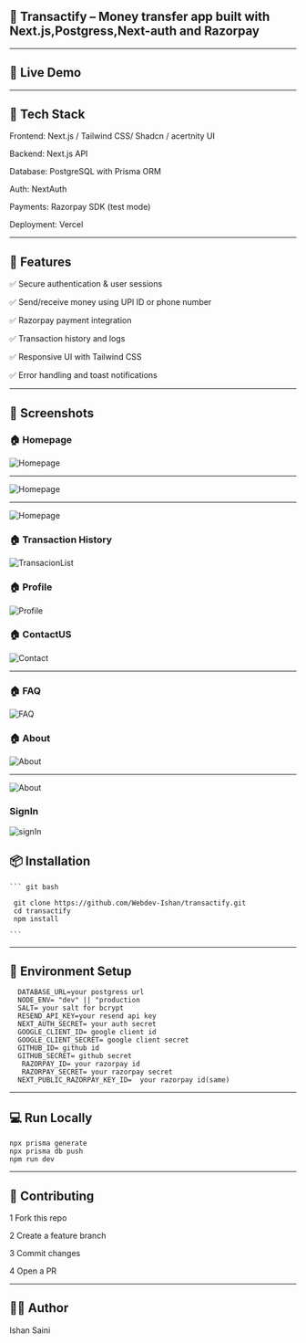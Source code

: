 ## 📱 Transactify – Money transfer app built with Next.js,Postgress,Next-auth and Razorpay

---

## 🚀 Live Demo

---

## 🧰 Tech Stack

Frontend: Next.js / Tailwind CSS/ Shadcn / acertnity UI

Backend: Next.js API

Database: PostgreSQL with Prisma ORM

Auth: NextAuth

Payments: Razorpay SDK (test mode)

Deployment: Vercel

---

## 🔑 Features

✅ Secure authentication & user sessions

✅ Send/receive money using UPI ID or phone number

✅ Razorpay payment integration

✅ Transaction history and logs

✅ Responsive UI with Tailwind CSS

✅ Error handling and toast notifications

---

## 📸 Screenshots

### 🏠 Homepage

![Homepage](./screenshots/home1.png)

---

![Homepage](./screenshots/home2.png)

---

![Homepage](./screenshots/home3.png)

### 🏠 Transaction History

![TransacionList](./screenshots/transactionList.png)

### 🏠 Profile

![Profile](./screenshots/profile.png)

### 🏠 ContactUS

![Contact](./screenshots/contactForm.png)

---

### 🏠 FAQ

![FAQ](./screenshots/FAQ.png)

### 🏠 About

![About](./screenshots/About1.png)

---

![About](./screenshots/About2.png)

### SignIn

![signIn](./screenshots/signIn.png)

## 📦 Installation

    ``` git bash

     git clone https://github.com/Webdev-Ishan/transactify.git
     cd transactify
     npm install

    ```

---

## 🔐 Environment Setup

```
  DATABASE_URL=your postgress url
  NODE_ENV= "dev" || "production
  SALT= your salt for bcrypt
  RESEND_API_KEY=your resend api key
  NEXT_AUTH_SECRET= your auth secret
  GOOGLE_CLIENT_ID= google client id
  GOOGLE_CLIENT_SECRET= google client secret
  GITHUB_ID= github id
  GITHUB_SECRET= github secret
   RAZORPAY_ID= your razorpay id
   RAZORPAY_SECRET= your razorpay secret
  NEXT_PUBLIC_RAZORPAY_KEY_ID=  your razorpay id(same)

```

---

## 💻 Run Locally

```
npx prisma generate
npx prisma db push
npm run dev

```

---

## 🤝 Contributing

1 Fork this repo

2 Create a feature branch

3 Commit changes

4 Open a PR

---

## 🧑‍💼 Author

Ishan Saini
